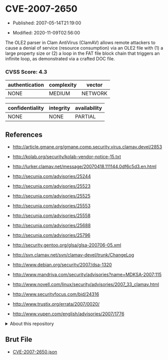 # CVE-2007-2650

- Published: 2007-05-14T21:19:00

- Modified: 2020-11-09T02:56:00

The OLE2 parser in Clam AntiVirus (ClamAV) allows remote attackers to cause a denial of service (resource consumption) via an OLE2 file with (1) a large property size or (2) a loop in the FAT file block chain that triggers an infinite loop, as demonstrated via a crafted DOC file.

### CVSS Score: **4.3**

| authentication | complexity | vector |
| --- | --- | --- |
| NONE | MEDIUM | NETWORK |

| confidentiality | integrity | availability |
| --- | --- | --- |
| NONE | NONE | PARTIAL |

## References

* http://article.gmane.org/gmane.comp.security.virus.clamav.devel/2853

* http://kolab.org/security/kolab-vendor-notice-15.txt

* http://lurker.clamav.net/message/20070418.111144.0df6c5d3.en.html

* http://secunia.com/advisories/25244

* http://secunia.com/advisories/25523

* http://secunia.com/advisories/25525

* http://secunia.com/advisories/25553

* http://secunia.com/advisories/25558

* http://secunia.com/advisories/25688

* http://secunia.com/advisories/25796

* http://security.gentoo.org/glsa/glsa-200706-05.xml

* http://svn.clamav.net/svn/clamav-devel/trunk/ChangeLog

* http://www.debian.org/security/2007/dsa-1320

* http://www.mandriva.com/security/advisories?name=MDKSA-2007:115

* http://www.novell.com/linux/security/advisories/2007_33_clamav.html

* http://www.securityfocus.com/bid/24316

* http://www.trustix.org/errata/2007/0020/

* http://www.vupen.com/english/advisories/2007/1776

<details>
<summary>About this repository</summary> 

  This repository is part of the project [Live Hack CVE](https://github.com/Live-Hack-CVE). Main website can be found [www.live-hack.org](https://www.live-hack.org) 
  
  Made by [Sn0wAlice](https://github.com/Sn0wAlice) for the people that care about security and need to have a feed of the latest CVEs. Hope you enjoy it, don't forget to star the repo and follow me on [Twitter](https://twitter.com/Sn0wAlice) and [Github](https://github.com/Sn0wAlice). And that is my [personnal website](https://www.alice-snow.me/)

  - [Home Page](https://github.com/Live-Hack-CVE)
  - [Framework](https://github.com/Live-Hack-CVE/cve-framework)
  - [CVE database](https://github.com/Live-Hack-CVE/full_database)
  - [Changelog](https://github.com/Live-Hack-CVE/Changelog)
</details>

## Brut File

* [CVE-2007-2650.json](https://raw.githubusercontent.com/Live-Hack-CVE/full_database/main/cves/2007/CVE-2007-2650.json)

